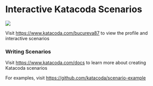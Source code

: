 # Interactive Katacoda Scenarios

[![](http://shields.katacoda.com/katacoda/bucureva87/count.svg)](https://www.katacoda.com/bucureva87 "Get your profile on Katacoda.com")

Visit https://www.katacoda.com/bucureva87 to view the profile and interactive scenarios

### Writing Scenarios
Visit https://www.katacoda.com/docs to learn more about creating Katacoda scenarios

For examples, visit https://github.com/katacoda/scenario-example
